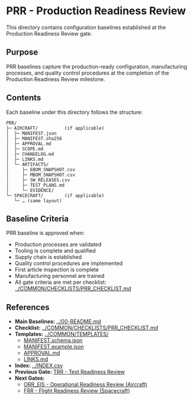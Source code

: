 # PRR - Production Readiness Review

This directory contains configuration baselines established at the Production Readiness Review gate.

## Purpose

PRR baselines capture the production-ready configuration, manufacturing processes, and quality control procedures at the completion of the Production Readiness Review milestone.

## Contents

Each baseline under this directory follows the structure:

```
PRR/
├─ AIRCRAFT/          (if applicable)
│  ├─ MANIFEST.json
│  ├─ MANIFEST.sha256
│  ├─ APPROVAL.md
│  ├─ SCOPE.md
│  ├─ CHANGELOG.md
│  ├─ LINKS.md
│  └─ ARTIFACTS/
│     ├─ EBOM_SNAPSHOT.csv
│     ├─ MBOM_SNAPSHOT.csv
│     ├─ SW_RELEASES.csv
│     ├─ TEST_PLANS.md
│     └─ EVIDENCE/
└─ SPACECRAFT/        (if applicable)
   └─ … (same layout)
```

## Baseline Criteria

PRR baseline is approved when:
- Production processes are validated
- Tooling is complete and qualified
- Supply chain is established
- Quality control procedures are implemented
- First article inspection is complete
- Manufacturing personnel are trained
- All gate criteria are met per checklist: [../COMMON/CHECKLISTS/PRR_CHECKLIST.md](../COMMON/CHECKLISTS/PRR_CHECKLIST.md)

## References

- **Main Baselines:** [../00-README.md](../00-README.md)
- **Checklist:** [../COMMON/CHECKLISTS/PRR_CHECKLIST.md](../COMMON/CHECKLISTS/PRR_CHECKLIST.md)
- **Templates:** [../COMMON/TEMPLATES/](../COMMON/TEMPLATES/)
  - [MANIFEST.schema.json](../COMMON/TEMPLATES/MANIFEST.schema.json)
  - [MANIFEST.example.json](../COMMON/TEMPLATES/MANIFEST.example.json)
  - [APPROVAL.md](../COMMON/TEMPLATES/APPROVAL.md)
  - [LINKS.md](../COMMON/TEMPLATES/LINKS.md)
- **Index:** [../INDEX.csv](../INDEX.csv)
- **Previous Gate:** [TRR - Test Readiness Review](../TRR/)
- **Next Gates:** 
  - [ORR_EIS - Operational Readiness Review (Aircraft)](../ORR_EIS/)
  - [FRR - Flight Readiness Review (Spacecraft)](../FRR/)
